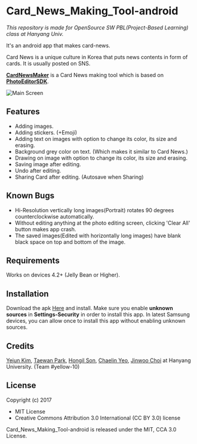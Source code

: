 # Card_News_Making_Tool-android
*This repository is made for OpenSource SW PBL(Project-Based Learning) class at Hanyang Univ.*

It's an android app that makes card-news. 

Card News is a unique culture in Korea that puts news contents in form of cards. It is usually posted on SNS.

**[CardNewsMaker](https://github.com/Taewan-P/Card_News_Making_Tool)** is a Card News making tool which is based on **[PhotoEditorSDK](https://github.com/eventtus/photo-editor-android)**.

![Main Screen]()



## Features

* Adding images.
* Adding stickers. (+Emoji)
* Adding text on images with option to change its color, its size and erasing.
* Background grey color on text. (Which makes it similar to Card News.)
* Drawing on image with option to change its color, its size and erasing.
* Saving image after editing.
* Undo after editing.
* Sharing Card after editing. (Autosave when Sharing)



## Known Bugs

* Hi-Resolution vertically long images(Portrait) rotates 90 degrees counterclockwise automatically.
* Without editing anything at the photo editing screen, clicking 'Clear All' button makes app crash.
* The saved images(Edited with horizontally long images) have blank black space on top and bottom of the image.



## Requirements

Works on devices 4.2+ (Jelly Bean or Higher).



## Installation

Download the apk [Here](https://drive.google.com/uc?id=1Fo2XfzJu_aeHtc-IZArdk8--9lnj8I9A&export=download) and install. Make sure you enable **unknown sources** in **Settings-Security** in order to install this app. In latest Samsung devices, you can allow once to install this app without enabling unknown sources. 



## Credits

[Yejun Kim](https://github.com/kyj0701), [Taewan Park](https://github.com/Taewan-P), [Hongil Son](https://github.com/sonhl0723), [Chaelin Yeo](https://github.com/ChaeLinYeo), [Jinwoo Choi](https://github.com/ptcjw201) at Hanyang University. (Team #yellow-10)



## License

Copyright (c) 2017

* MIT License
* Creative Commons Attribution 3.0 International (CC BY 3.0) license



Card_News_Making_Tool-android is released under the MIT, CCA 3.0 License.

